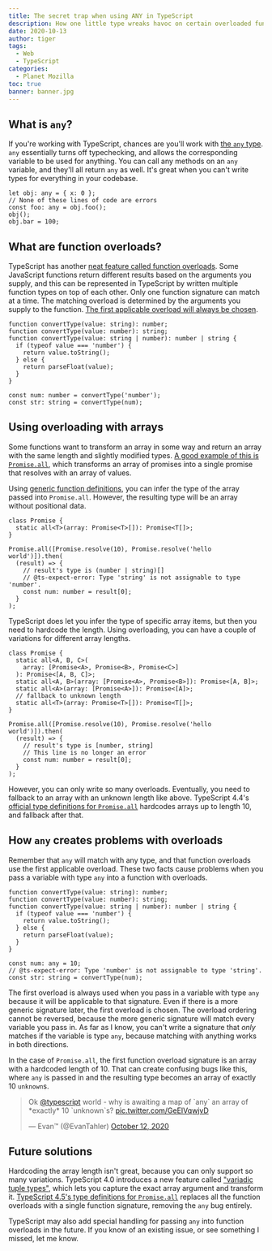 ```yaml
---
title: The secret trap when using ANY in TypeScript
description: How one little type wreaks havoc on certain overloaded functions.
date: 2020-10-13
author: tiger
tags:
  - Web
  - TypeScript
categories:
  - Planet Mozilla
toc: true
banner: banner.jpg
---
```


## What is `any`?

If you're working with TypeScript, chances are you'll work with [the `any` type](https://www.typescriptlang.org/docs/handbook/2/everyday-types.html#any). `any` essentially turns off typechecking, and allows the corresponding variable to be used for anything. You can call any methods on an `any` variable, and they'll all return `any` as well. It's great when you can't write types for everything in your codebase.

```tsx
let obj: any = { x: 0 };
// None of these lines of code are errors
const foo: any = obj.foo();
obj();
obj.bar = 100;
```

## What are function overloads?

TypeScript has another [neat feature called function overloads](https://www.typescriptlang.org/docs/handbook/2/functions.html#function-overloads). Some JavaScript functions return different results based on the arguments you supply, and this can be represented in TypeScript by written multiple function types on top of each other. Only one function signature can match at a time. The matching overload is determined by the arguments you supply to the function. [The first applicable overload will always be chosen](https://github.com/microsoft/TypeScript/issues/1860#issuecomment-72154737).

```tsx
function convertType(value: string): number;
function convertType(value: number): string;
function convertType(value: string | number): number | string {
  if (typeof value === 'number') {
    return value.toString();
  } else {
    return parseFloat(value);
  }
}

const num: number = convertType('number');
const str: string = convertType(num);
```

## Using overloading with arrays

Some functions want to transform an array in some way and return an array with the same length and slightly modified types. [A good example of this is `Promise.all`](https://developer.mozilla.org/en-US/docs/Web/JavaScript/Reference/Global_Objects/Promise/all), which transforms an array of promises into a single promise that resolves with an array of values.

Using [generic function definitions](https://www.typescriptlang.org/docs/handbook/2/functions.html#generic-functions), you can infer the type of the array passed into `Promise.all`. However, the resulting type will be an array without positional data.

```tsx
class Promise {
  static all<T>(array: Promise<T>[]): Promise<T[]>;
}

Promise.all([Promise.resolve(10), Promise.resolve('hello world')]).then(
  (result) => {
    // result's type is (number | string)[]
    // @ts-expect-error: Type 'string' is not assignable to type 'number'.
    const num: number = result[0];
  }
);
```

TypeScript does let you infer the type of specific array items, but then you need to hardcode the length. Using overloading, you can have a couple of variations for different array lengths.

```tsx
class Promise {
  static all<A, B, C>(
    array: [Promise<A>, Promise<B>, Promise<C>]
  ): Promise<[A, B, C]>;
  static all<A, B>(array: [Promise<A>, Promise<B>]): Promise<[A, B]>;
  static all<A>(array: [Promise<A>]): Promise<[A]>;
  // fallback to unknown length
  static all<T>(array: Promise<T>[]): Promise<T[]>;
}

Promise.all([Promise.resolve(10), Promise.resolve('hello world')]).then(
  (result) => {
    // result's type is [number, string]
    // This line is no longer an error
    const num: number = result[0];
  }
);
```

However, you can only write so many overloads. Eventually, you need to fallback to an array with an unknown length like above. TypeScript 4.4's [official type definitions for `Promise.all`](https://github.com/microsoft/TypeScript/blob/065a996345fcfafd3c744d2a724a1ae9f31f9ab0/lib/lib.es2015.promise.d.ts#L41) hardcodes arrays up to length 10, and fallback after that.

## How `any` creates problems with overloads

Remember that `any` will match with any type, and that function overloads use the first applicable overload. These two facts cause problems when you pass a variable with type `any` into a function with overloads.

```tsx
function convertType(value: string): number;
function convertType(value: number): string;
function convertType(value: string | number): number | string {
  if (typeof value === 'number') {
    return value.toString();
  } else {
    return parseFloat(value);
  }
}

const num: any = 10;
// @ts-expect-error: Type 'number' is not assignable to type 'string'.
const str: string = convertType(num);
```

The first overload is always used when you pass in a variable with type `any` because it will be applicable to that signature. Even if there is a more generic signature later, the first overload is chosen. The overload ordering cannot be reversed, because the more generic signature will match every variable you pass in. As far as I know, you can't write a signature that _only_ matches if the variable is type `any`, because matching with anything works in both directions.

In the case of `Promise.all`, the first function overload signature is an array with a hardcoded length of 10. That can create confusing bugs like this, where `any` is passed in and the resulting type becomes an array of exactly 10 `unknown`s.

<blockquote class="twitter-tweet"><p lang="en" dir="ltr">Ok <a href="https://twitter.com/typescript?ref_src=twsrc%5Etfw">@typescript</a> world - why is awaiting a map of `any` an array of *exactly* 10 `unknown`s? <a href="https://t.co/GeEIVqwjvD">pic.twitter.com/GeEIVqwjvD</a></p>&mdash; Evan™ (@EvanTahler) <a href="https://twitter.com/EvanTahler/status/1315782177288679424?ref_src=twsrc%5Etfw">October 12, 2020</a></blockquote> <script async src="https://platform.twitter.com/widgets.js" charset="utf-8"></script>

## Future solutions

Hardcoding the array length isn't great, because you can only support so many variations. TypeScript 4.0 introduces a new feature called ["variadic tuple types"](https://devblogs.microsoft.com/typescript/announcing-typescript-4-0/#variadic-tuple-types), which lets you capture the exact array argument and transform it. [TypeScript 4.5's type definitions for `Promise.all`](https://www.typescriptlang.org/docs/handbook/release-notes/typescript-4-5.html#the-awaited-type-and-promise-improvements) replaces all the function overloads with a single function signature, removing the `any` bug entirely.

TypeScript may also add special handling for passing `any` into function overloads in the future. If you know of an existing issue, or see something I missed, let me know.
